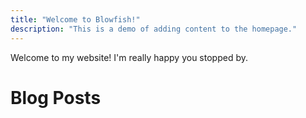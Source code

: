 ```yaml
---
title: "Welcome to Blowfish!"
description: "This is a demo of adding content to the homepage."
---
```

Welcome to my website! I'm really happy you stopped by.

# Blog Posts
